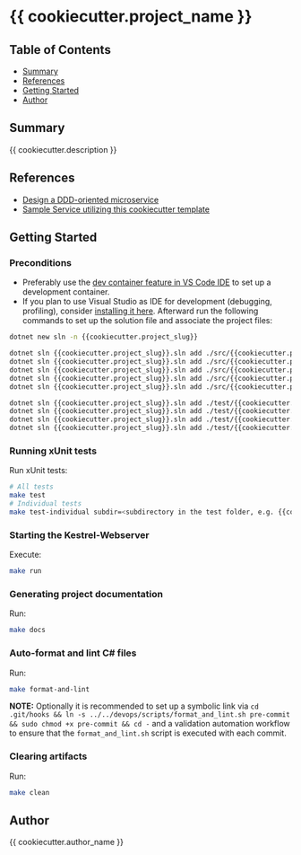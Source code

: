 # {{ cookiecutter.project_name }}

## Table of Contents

- [Summary](#summary)
- [References](#references)
- [Getting Started](#getting-started)
- [Author](#author)

## Summary

{{ cookiecutter.description }}

## References

- [Design a DDD-oriented microservice](https://learn.microsoft.com/en-us/dotnet/architecture/microservices/microservice-ddd-cqrs-patterns/ddd-oriented-microservice)
- [Sample Service utilizing this cookiecutter template](https://github.com/MGTheTrain/e-commerce-service/tree/main)

## Getting Started

### Preconditions

- Preferably use the [dev container feature in VS Code IDE](https://code.visualstudio.com/docs/devcontainers/containers) to set up a development container. 
- If you plan to use Visual Studio as IDE for development (debugging, profiling), consider [installing it here](https://visualstudio.microsoft.com/). Afterward run the following commands to set up the solution file and associate the project files:

```sh
dotnet new sln -n {{cookiecutter.project_slug}}

dotnet sln {{cookiecutter.project_slug}}.sln add ./src/{{cookiecutter.project_slug}}.Application/{{cookiecutter.project_slug}}.Application.csproj
dotnet sln {{cookiecutter.project_slug}}.sln add ./src/{{cookiecutter.project_slug}}.Domain/{{cookiecutter.project_slug}}.Domain.csproj
dotnet sln {{cookiecutter.project_slug}}.sln add ./src/{{cookiecutter.project_slug}}.Infrastructure/{{cookiecutter.project_slug}}.Infrastructure.csproj
dotnet sln {{cookiecutter.project_slug}}.sln add ./src/{{cookiecutter.project_slug}}.Persistence/{{cookiecutter.project_slug}}.Persistence.csproj
dotnet sln {{cookiecutter.project_slug}}.sln add ./src/{{cookiecutter.project_slug}}.Web/{{cookiecutter.project_slug}}.Web.csproj

dotnet sln {{cookiecutter.project_slug}}.sln add ./test/{{cookiecutter.project_slug}}.ApplicationTest/{{cookiecutter.project_slug}}.ApplicationTest.csproj
dotnet sln {{cookiecutter.project_slug}}.sln add ./test/{{cookiecutter.project_slug}}.DomainTest/{{cookiecutter.project_slug}}.DomainTest.csproj
dotnet sln {{cookiecutter.project_slug}}.sln add ./test/{{cookiecutter.project_slug}}.InfrastructureTest/{{cookiecutter.project_slug}}.InfrastructureTest.csproj
dotnet sln {{cookiecutter.project_slug}}.sln add ./test/{{cookiecutter.project_slug}}.PersistenceTest/{{cookiecutter.project_slug}}.PersistenceTest.csproj
```

### Running xUnit tests

Run xUnit tests:

```sh
# All tests
make test
# Individual tests
make test-individual subdir=<subdirectory in the test folder, e.g. {{cookiecutter.project_slug}}.ApplicationTest>
```

### Starting the Kestrel-Webserver

Execute:

```sh
make run
```

### Generating project documentation

Run:

```sh
make docs
```

### Auto-format and lint C# files

Run:

```sh
make format-and-lint
```

**NOTE:** Optionally it is recommended to set up a symbolic link via `cd .git/hooks && ln -s ../../devops/scripts/format_and_lint.sh pre-commit && sudo chmod +x pre-commit && cd -` and a validation automation workflow to ensure that the `format_and_lint.sh` script is executed with each commit.

### Clearing artifacts

Run:

```sh
make clean
```

## Author

{{ cookiecutter.author_name }}